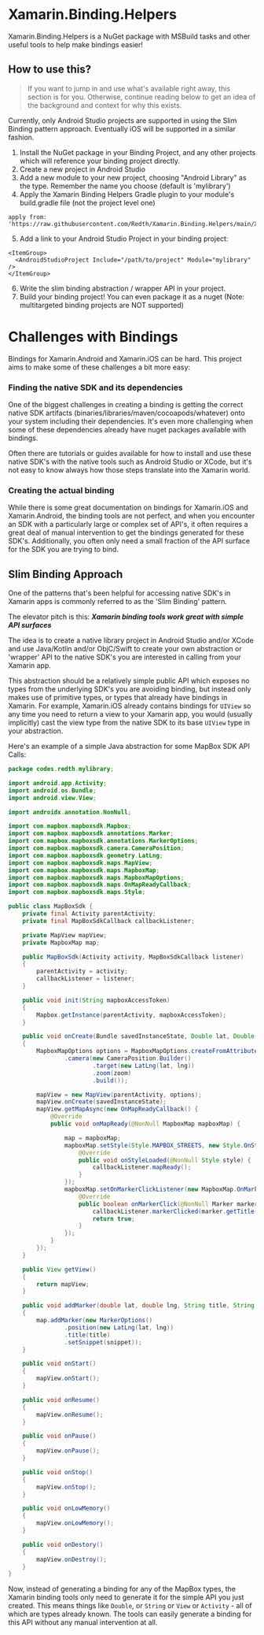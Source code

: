 # Xamarin.Binding.Helpers

Xamarin.Binding.Helpers is a NuGet package with MSBuild tasks and other useful tools to help make bindings easier!


## How to use this?

> If you want to jump in and use what's available right away, this section is for you.  Otherwise, continue reading below to get an idea of the background and context for why this exists.

Currently, only Android Studio projects are supported in using the Slim Binding pattern approach.  Eventually iOS will be supported in a similar fashion.

1. Install the NuGet package in your Binding Project, and any other projects which will reference your binding project directly.
2. Create a new project in Android Studio
3. Add a new module to your new project, choosing "Android Library" as the type.  Remember the name you choose (default is 'mylibrary')
4. Apply the Xamarin Binding Helpers Gradle plugin to your module's build.gradle file (not the project level one)
```
apply from: 'https://raw.githubusercontent.com/Redth/Xamarin.Binding.Helpers/main/Xamarin.Binding.Helpers/FetchXamarinBindingInfo.gradle'
```
5. Add a link to your Android Studio Project in your binding project:
```
<ItemGroup>
  <AndroidStudioProject Include="/path/to/project" Module="mylibrary" />
</ItemGroup>
```
6. Write the slim binding abstraction / wrapper API in your project.
7. Build your binding project!  You can even package it as a nuget (Note: multitargeted binding projects are NOT supported)


#  Challenges with Bindings

Bindings for Xamarin.Android and Xamarin.iOS can be hard.  This project aims to make some of these challenges a bit more easy:

### Finding the native SDK and its dependencies
One of the biggest challenges in creating a binding is getting the correct native SDK artifacts (binaries/libraries/maven/cocoapods/whatever) onto your system including their dependencies.  It's even more challenging when some of these dependencies already have nuget packages available with bindings.

Often there are tutorials or guides available for how to install and use these native SDK's with the native tools such as Android Studio or XCode, but it's not easy to know always how those steps translate into the Xamarin world.

### Creating the actual binding

While there is some great documentation on bindings for Xamarin.iOS and Xamarin.Android, the binding tools are not perfect, and when you encounter an SDK with a particularly large or complex set of API's, it often requires a great deal of manual intervention to get the bindings generated for these SDK's.  Additionally, you often only need a small fraction of the API surface for the SDK you are trying to bind.


## Slim Binding Approach

One of the patterns that's been helpful for accessing native SDK's in Xamarin apps is commonly referred to as the 'Slim Binding' pattern.

The elevator pitch is this: ***Xamarin binding tools work great with simple API surfaces***

The idea is to create a native library project in Android Studio and/or XCode and use Java/Kotlin and/or ObjC/Swift to create your own abstraction or 'wrapper' API to the native SDK's you are interested in calling from your Xamarin app.

This abstraction should be a relatively simple public API which exposes no types from the underlying SDK's you are avoiding binding, but instead only makes use of primitive types, or types that already have bindings in Xamarin.  For example, Xamarin.iOS already contains bindings for `UIView` so any time you need to return a view to your Xamarin app, you would (usually implicitly) cast the view type from the native SDK to its base `UIView` type in your abstraction.

Here's an example of a simple Java abstraction for some MapBox SDK API Calls:

```java
package codes.redth.mylibrary;

import android.app.Activity;
import android.os.Bundle;
import android.view.View;

import androidx.annotation.NonNull;

import com.mapbox.mapboxsdk.Mapbox;
import com.mapbox.mapboxsdk.annotations.Marker;
import com.mapbox.mapboxsdk.annotations.MarkerOptions;
import com.mapbox.mapboxsdk.camera.CameraPosition;
import com.mapbox.mapboxsdk.geometry.LatLng;
import com.mapbox.mapboxsdk.maps.MapView;
import com.mapbox.mapboxsdk.maps.MapboxMap;
import com.mapbox.mapboxsdk.maps.MapboxMapOptions;
import com.mapbox.mapboxsdk.maps.OnMapReadyCallback;
import com.mapbox.mapboxsdk.maps.Style;

public class MapBoxSdk {
    private final Activity parentActivity;
    private final MapBoxSdkCallback callbackListener;

    private MapView mapView;
    private MapboxMap map;

    public MapBoxSdk(Activity activity, MapBoxSdkCallback listener)
    {
        parentActivity = activity;
        callbackListener = listener;
    }

    public void init(String mapboxAccessToken)
    {
        Mapbox.getInstance(parentActivity, mapboxAccessToken);
    }

    public void onCreate(Bundle savedInstanceState, Double lat, Double lng, Integer zoom)
    {
        MapboxMapOptions options = MapboxMapOptions.createFromAttributes(parentActivity, null)
                .camera(new CameraPosition.Builder()
                        .target(new LatLng(lat, lng))
                        .zoom(zoom)
                        .build());

        mapView = new MapView(parentActivity, options);
        mapView.onCreate(savedInstanceState);
        mapView.getMapAsync(new OnMapReadyCallback() {
            @Override
            public void onMapReady(@NonNull MapboxMap mapboxMap) {

                map = mapboxMap;
                mapboxMap.setStyle(Style.MAPBOX_STREETS, new Style.OnStyleLoaded() {
                    @Override
                    public void onStyleLoaded(@NonNull Style style) {
                        callbackListener.mapReady();
                    }
                });
                mapboxMap.setOnMarkerClickListener(new MapboxMap.OnMarkerClickListener() {
                    @Override
                    public boolean onMarkerClick(@NonNull Marker marker) {
                        callbackListener.markerClicked(marker.getTitle());
                        return true;
                    }
                });
            }
        });
    }

    public View getView()
    {
        return mapView;
    }

    public void addMarker(double lat, double lng, String title, String snippet)
    {
        map.addMarker(new MarkerOptions()
                .position(new LatLng(lat, lng))
                .title(title)
                .setSnippet(snippet));
    }

    public void onStart()
    {
        mapView.onStart();
    }

    public void onResume()
    {
        mapView.onResume();
    }

    public void onPause()
    {
        mapView.onPause();
    }

    public void onStop()
    {
        mapView.onStop();
    }

    public void onLowMemory()
    {
        mapView.onLowMemory();
    }

    public void onDestory()
    {
        mapView.onDestroy();
    }
}
```

Now, instead of generating a binding for any of the MapBox types, the Xamarin binding tools only need to generate it for the simple API you just created.  This means things like `Double`, or `String` or `View` or `Activity` - all of which are types already known.  The tools can easily generate a binding for this API without any manual intervention at all.

